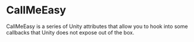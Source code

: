 # CallMeEasy
CallMeEasy is a series of Unity attributes that allow you to hook into some callbacks that Unity does not expose out of the box. 
